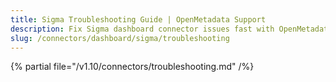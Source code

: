 ```yaml
---
title: Sigma Troubleshooting Guide | OpenMetadata Support
description: Fix Sigma dashboard connector issues fast with OpenMetadata'stroubleshooting guide. Solve common errors, connection problems, and data sync issues.
slug: /connectors/dashboard/sigma/troubleshooting
---
```


{% partial file="/v1.10/connectors/troubleshooting.md" /%}
